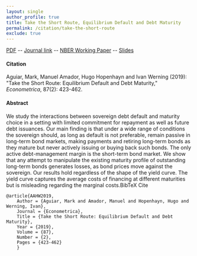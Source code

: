 ```yaml
---
layout: single 
author_profile: true 
title: Take the Short Route, Equilibrium Default and Debt Maturity 
permalink: /citation/take-the-short-route
exclude: true
---
```


[PDF](https://markaguiar.github.io/files/maturities.pdf) -- [Journal link](https://doi.org/10.3982/ECTA14806) -- [NBER Working Paper](https://markaguiar.github.io/files/maturities_older.pdf) -- [Slides](https://markaguiar.github.io/files/maturities_slides.pdf)
#### Citation

Aguiar, Mark, Manuel Amador, Hugo Hopenhayn and Ivan Werning (2019): "Take the Short Route: Equilibrium Default and Debt Maturity," *Econometrica*, 87(2): 423-462.

#### Abstract

We study the interactions between sovereign debt default and maturity choice in a setting with limited commitment for repayment as well as future debt issuances. Our main finding is that under a wide range of conditions the sovereign should, as long as default is not preferable, remain passive in long-term bond markets, making payments and retiring long-term bonds as they mature but never actively issuing or buying back such bonds. The only active debt-management margin is the short-term bond market. We show that any attempt to manipulate the existing maturity profile of outstanding long-term bonds generates losses, as bond prices move against the sovereign. Our results hold regardless of the shape of the yield curve. The yield curve captures the average costs of financing at different maturities but is misleading regarding the marginal costs.BibTeX Cite

	@article{AAHW2019,
		Author = {Aguiar, Mark and Amador, Manuel and Hopenhayn, Hugo and Werning, Ivan},
		Journal = {Econometrica},
		Title = {Take the Short Route: Equilibrium Default and Debt Maturity},
		Year = {2019},
		Volume = {87},
		Number = {2},
		Pages = {423-462}
		}